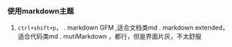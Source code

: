 ### 使用markdown主题

1. `ctrl+shift+p`，
    . markdown GFM ,适合文档类md
    . markdown extended， 适合代码类md
    . mutiMarkdown ，都行，但是界面片灰，不太舒服
